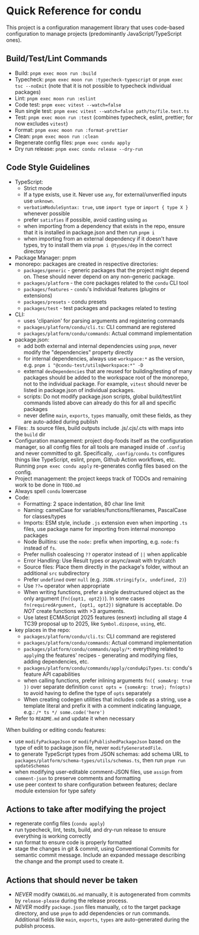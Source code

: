 # Quick Reference for condu

This project is a configuration management library that uses code-based configuration to manage projects (predominantly JavaScript/TypeScript ones).

## Build/Test/Lint Commands

- Build: `pnpm exec moon run :build`
- Typecheck: `pnpm exec moon run :typecheck-typescript` or `pnpm exec tsc --noEmit` (note that it is not possible to typecheck individual packages)
- Lint: `pnpm exec moon run :eslint`
- Code test: `pnpm exec vitest --watch=false`
- Run single test: `pnpm exec vitest --watch=false path/to/file.test.ts`
- Test: `pnpm exec moon run :test` (combines typecheck, eslint, prettier; for now excludes `vitest`)
- Format: `pnpm exec moon run :format-prettier`
- Clean: `pnpm exec moon run :clean`
- Regenerate config files: `pnpm exec condu apply`
- Dry run release: `pnpm exec condu release --dry-run`

## Code Style Guidelines

- TypeScript:
  - Strict mode
  - If a type exists, use it. Never use `any`, for external/unverified inputs use `unknown`.
  - `verbatimModuleSyntax: true`, use `import type` or `import { type X }` whenever possible
  - prefer `satisfies` if possible, avoid casting using `as`
  - when importing from a dependency that exists in the repo, ensure that it is installed in package.json and then run `pnpm i`
  - when importing from an external dependency if it doesn't have types, try to install them via `pnpm i @types/dep` in the correct directory
- Package Manager: pnpm
- monorepo: packages are created in respective directories:
  - `packages/generic` - generic packages that the project might depend on. These should never depend on any non-generic package.
  - `packages/platform` - the core packages related to the `condu` CLI tool
  - `packages/features` - `condu`'s individual features (plugins or extensions)
  - `packages/presets` - condu presets
  - `packages/test` - test packages and packages related to testing
- CLI:
  - uses 'clipanion' for parsing arguments and registering commands
  - `packages/platform/condu/cli.ts`: CLI command are registered
  - `packages/platform/condu/commands`: Actual command implementation
- package.json:
  - add both external and internal dependencies using `pnpm`, never modify the "dependencies" property directly
  - for internal dependencies, always use `workspace:*` as the version, e.g. `pnpm i "@condu-test/utils@workspace:*" -D`
  - external `devDependencies` that are reused for building/testing of many packages should be added to the workspace root of the monorepo, not to the individual package. For example, `vitest` should never be listed in package.json of individual packages.
  - scripts: Do not modify package.json scripts, global build/test/lint commands listed above can already do this for all and specific packages
  - never define `main`, `exports`, `types` manually, omit these fields, as they are auto-added during publish
- Files: .ts source files, build outputs include .js/.cjs/.cts with maps into the `build` dir
- Configuration management: project dog-foods itself as the configuration manager, so all config files for all tools are managed inside of `.config` and never committed to git. Specifically, `.config/condu.ts` configures things like TypeScript, eslint, pnpm, Github Action workflows, etc. Running `pnpm exec condu apply` re-generates config files based on the config.
- Project management: the project keeps track of TODOs and remaining work to be done in `TODO.md`
- Always spell `condu` lowercase
- Code:
  - Formatting: 2 space indentation, 80 char line limit
  - Naming: camelCase for variables/functions/filenames, PascalCase for classes/types
  - Imports: ESM style, include `.js` extension even when importing `.ts` files, use package name for importing from internal monorepo packages
  - Node Builtins: use the `node:` prefix when importing, e.g. `node:fs` instead of `fs`.
  - Prefer nullish coalescing `??` operator instead of `||` when applicable
  - Error Handling: Use Result types or async/await with try/catch
  - Source files: Place them directly in the package's folder, without an additional `src` subdirectory
  - Prefer `undefined` over `null` (e.g. `JSON.stringify(x, undefined, 2)`)
  - Use `??=` operator when appropriate
  - When writing functions, prefer a single destructured object as the only argument (`fn({opt1, opt2})`). In some cases `fn(requiredArgument, {opt1, opt2})` signature is acceptable. Do *NOT* create functions with >3 arguments.
  - Use latest ECMAScript 2025 features (esnext) including all stage 4 TC39 proposal up to 2025, like `Symbol.dispose`, `using`, etc.
- key places in the repo:
  - `packages/platform/condu/cli.ts`: CLI command are registered
  - `packages/platform/condu/commands`: Actual command implementation
  - `packages/platform/condu/commands/apply/*`: everything related to `apply`ing the features' recipes - generating and modifying files, adding dependencies, etc.
  - `packages/platform/condu/commands/apply/conduApiTypes.ts`: condu's feature API capabilities
  - when calling functions, prefer inlining arguments `fn({ someArg: true })` over separate definition `const opts = {someArg: true}; fn(opts)` to avoid having to define the type of `opts` separately
  - When creating codegen utilities that includes code as a string, use a template literal and prefix it with a comment indicating language, e.g.: `/* ts */ some.code('here')`
- Refer to `README.md` and update it when necessary

When building or editing condu features:

- use `modifyPackageJson` or `modifyPublishedPackageJson` based on the type of edit to package.json file, never `modifyGeneratedFile`.
- to generate TypeScript types from JSON schemas: add schema URL to `packages/platform/schema-types/utils/schemas.ts`, then run `pnpm run updateSchemas`
- when modifying user-editable comment-JSON files, use `assign` from `comment-json` to preserve comments and formatting
- use peer context to share configuration between features; declare module extension for type safety

## Actions to take after modifying the project

- regenerate config files (`condu apply`)
- run typecheck, lint, tests, build, and dry-run release to ensure everything is working correctly
- run format to ensure code is properly formatted
- stage the changes in git & commit, using Conventional Commits for semantic commit message. Include an expanded message describing the change and the prompt used to create it.

## Actions that should never be taken

- *NEVER* modify `CHANGELOG.md` manually, it is autogenerated from commits by `release-please` during the release process.
- *NEVER* modify `package.json` files manually, `cd` to the target package directory, and use `pnpm` to add dependencies or run commands. Additional fields like `main`, `exports`, `types` are auto-generated during the publish process.
